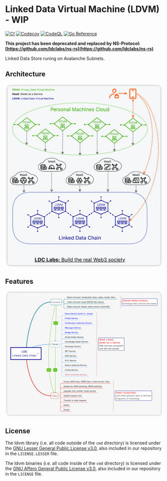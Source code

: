 # Linked Data Virtual Machine (LDVM) - WIP

[![CI](https://github.com/ldclabs/ldvm/actions/workflows/ci.yml/badge.svg)](https://github.com/ldclabs/ldvm/actions/workflows/ci.yml)
[![Codecov](https://codecov.io/gh/ldclabs/ldvm/branch/main/graph/badge.svg)](https://codecov.io/gh/ldclabs/ldvm)
[![CodeQL](https://github.com/ldclabs/ldvm/actions/workflows/codeql.yml/badge.svg)](https://github.com/ldclabs/ldvm/actions/workflows/codeql.yml)
[![Go Reference](https://pkg.go.dev/badge/github.com/ldclabs/ldvm.svg)](https://pkg.go.dev/github.com/ldclabs/ldvm)

**This project has been deprecated and replaced by NS-Protocol: [https://github.com/ldclabs/ns-rs](https://github.com/ldclabs/ns-rs)**

Linked Data Store runing on Avalanche Subnets.

## Architecture

![LDC Architecture](./docs/imgs/ldc-architecture.png)

## Features

![LDC Features](./docs/imgs/ldc-features.png)

## License

The ldvm library (i.e. all code outside of the `cmd` directory) is licensed under the
[GNU Lesser General Public License v3.0](https://www.gnu.org/licenses/lgpl-3.0.html),
also included in our repository in the `LICENSE.LESSER` file.

The ldvm binaries (i.e. all code inside of the `cmd` directory) is licensed under the
[GNU Affero General Public License v3.0](https://www.gnu.org/licenses/agpl-3.0.html), also
included in our repository in the `LICENSE` file.
